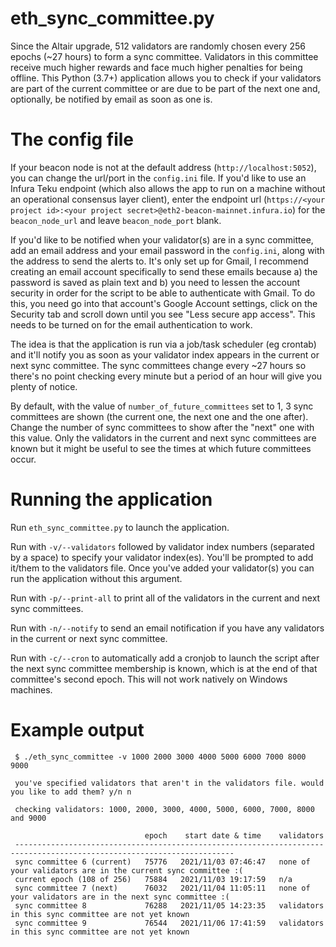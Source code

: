 eth_sync_committee.py
=

Since the Altair upgrade, 512 validators are randomly chosen every 256 epochs (~27 hours) to form a sync committee. 
Validators in this committee receive much higher rewards and face much higher penalties for being offline. This Python 
(3.7+) application allows you to check if your validators are part of the current committee or are due to be part of 
the next one and, optionally, be notified by email as soon as one is.

The config file
=
If your beacon node is not at the default address (`http://localhost:5052`), you can change the url/port in the 
`config.ini` file. If you'd like to use an Infura Teku endpoint (which also allows the app to run on a machine without 
an operational consensus layer client), enter the endpoint url (`https://<your project id>:<your project secret>@eth2-beacon-mainnet.infura.io`) for 
the `beacon_node_url` and leave `beacon_node_port` blank.

If you'd like to be notified when your validator(s) are in a sync committee, add an email address
and your email password in the `config.ini`, along with the address to send the alerts to. It's only set up for Gmail, I 
recommend creating an email account specifically to send these emails because a) the password is saved as plain text and
b) you need to lessen the account security in order for the script to be able to authenticate with Gmail. To do this, 
you need go into that account's Google Account settings, click on the Security tab and scroll down until you see "Less
secure app access". This needs to be turned on for the email authentication to work.

The idea is that the application is run via a job/task scheduler (eg crontab) and it'll notify you as soon as your 
validator index appears in the current or next sync committee. The sync committees change every ~27 hours so there's
no point checking every minute but a period of an hour will give you plenty of notice.

By default, with the value of `number_of_future_committees` set to 1, 3 sync committees are shown (the current one, the 
next one and the one after). Change the number of sync committees to show after the "next" one with this value. Only the 
validators in the current and next sync committees are known but it might be useful to see the times at which future 
committees occur. 

Running the application
=
Run `eth_sync_committee.py` to launch the application.

Run with `-v/--validators` followed by validator index numbers (separated by a space) to specify your validator index(es). 
You'll be prompted to add it/them to the validators file. Once you've added your validator(s) you can run the application 
without this argument.

Run with `-p/--print-all` to print all of the validators in the current and next sync committees.

Run with `-n/--notify` to send an email notification if you have any validators in the current or next sync committee.

Run with `-c/--cron` to automatically add a cronjob to launch the script after the next sync committee membership is 
known, which is at the end of that committee's second epoch. This will not work natively on Windows machines.

Example output
=
     $ ./eth_sync_committee -v 1000 2000 3000 4000 5000 6000 7000 8000 9000

     you've specified validators that aren't in the validators file. would you like to add them? y/n n

     checking validators: 1000, 2000, 3000, 4000, 5000, 6000, 7000, 8000 and 9000

                                  epoch    start date & time    validators
     -----------------------------------------------------------------------------------------------------------------------
     sync committee 6 (current)   75776   2021/11/03 07:46:47   none of your validators are in the current sync committee :(
     current epoch (108 of 256)   75884   2021/11/03 19:17:59   n/a
     sync committee 7 (next)      76032   2021/11/04 11:05:11   none of your validators are in the next sync committee :(
     sync committee 8             76288   2021/11/05 14:23:35   validators in this sync committee are not yet known
     sync committee 9             76544   2021/11/06 17:41:59   validators in this sync committee are not yet known